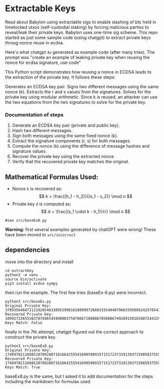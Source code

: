 # Extractable Keys
Read about Babylon using extractable sigs to enable slashing of btc held in timelocked utxos (self-custodial staking)
by forcing malicious parties to reveal/leak their private keys. Babylon uses one-time sig scheme. 
This repo started as just some sample code (using chatgpt) to extract private keys throug nonce reuse in ecdsa.

Here's what chatgpt `4o` generated as example code (after many tries). 
The prompt was "create an example of leaking private key when reusing the nonce for ecdsa signature, use code"

This Python script demonstrates how reusing a nonce in ECDSA leads to the extraction of the private key. It follows these steps:

Generates an ECDSA key pair.
Signs two different messages using the same nonce (k).
Extracts the r and s values from the signatures.
Solves for the private key using modular arithmetic.
Since k is reused, an attacker can use the two equations from the two signatures to solve for the private key.

### Documentation of steps
1. Generate an ECDSA key pair (private and public key).
2. Hash two different messages.
3. Sign both messages using the same fixed nonce (k).
4. Extract the signature components (r, s) for both messages.
5. Compute the nonce (k) using the difference of message hashes and signature values.
6. Recover the private key using the extracted nonce.
7. Verify that the recovered private key matches the original.

## Mathematical Formulas Used:
- Nonce `k` is recovered as:
  $$ k = \frac{(h_1 - h_2)}{(s_1 - s_2)} \mod n $$
- Private key `d` is computed as:
  $$ d = \frac{(s_1 \cdot k - h_1)}{r} \mod n $$


```@python3
#see src/baseEx8.py 
```
**Warning:** first several examples generated by chatGPT were wrong! These have been moved to `src/incorrect`

## dependencies
move into the directory and install 

```
cd extractKey
python3 -m venv .
source bin/activate
pip3 install ecdsa sympy
```

then run the example. The first few tries (baseEx-6.py) were incorrect. 

```@zsh
python3 src/baseEx.py
Original Private Key: 37893564687212102854633895298816108999726601555404879663595885242576542215566
Recovered Private Key: 109927236553837076965459908037587066718008678508067492891501834072443292643148
Keys Match: False
```

finally in the 7th attempt, chatgpt figured out the correct approach to construct the private key.

```
python3 src/baseEx8.py
Original Private Key: 17469782116885287092807181664255541698598915715172373191393715985837559617263
Recovered Private Key: 17469782116885287092807181664255541698598915715172373191393715985837559617263
Keys Match: True
```
baseEx8.py is the same, but I asked it to add documentation for the steps including the markdown for formulas used


